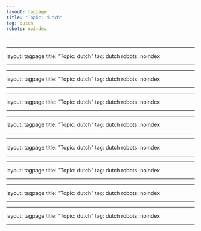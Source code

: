 ```yaml
---
layout: tagpage
title: "Topic: dutch"
tag: dutch
robots: noindex

---
```

---
layout: tagpage
title: "Topic: dutch"
tag: dutch
robots: noindex

---
---
layout: tagpage
title: "Topic: dutch"
tag: dutch
robots: noindex

---
---
layout: tagpage
title: "Topic: dutch"
tag: dutch
robots: noindex

---
---
layout: tagpage
title: "Topic: dutch"
tag: dutch
robots: noindex

---
---
layout: tagpage
title: "Topic: dutch"
tag: dutch
robots: noindex

---
---
layout: tagpage
title: "Topic: dutch"
tag: dutch
robots: noindex

---
---
layout: tagpage
title: "Topic: dutch"
tag: dutch
robots: noindex

---
---
layout: tagpage
title: "Topic: dutch"
tag: dutch
robots: noindex

---
